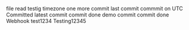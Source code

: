 file read
testig timezone
one more commit
last commit
commmit on UTC
Committed
latest commit
commit done
demo commit
commit done
Webhook test1234
Testing12345
